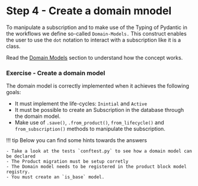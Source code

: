 # Step 4 - Create a domain mnodel

To manipulate a subscription and to make use of the Typing of Pydantic in the workflows we define so-called `Domain-Models.`
This construct enables the user to use the `dot` notation to interact with a subscription like it is a class.

Read the [Domain Models](../../../architecture/application/domainmodels) section to understand how the concept works.

### Exercise -  Create a domain model
The domain model is correctly implemented when it achieves the following goals:

- It must implement the life-cycles: `Inintial` and `Active`
- It must be possible to create an Subscription in the database through the domain model.
- Make use of `.save()`, `.from_product()`, `from_lifecycle()` and `from_subscription()` methods to manipulate the subscription.

!!! tip
    Below you can find some hints towards the answers

    - Take a look at the tests `conftest.py` to see how a domain model can be declared
    - The Product migration must be setup corretly
    - The Domain model needs to be registered in the product block model registry.
    - You must create an `is_base` model.
